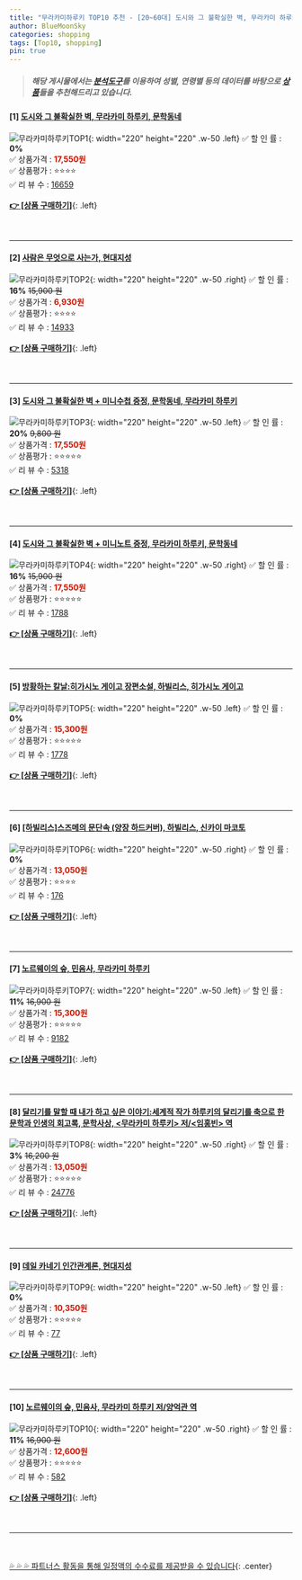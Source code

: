 ```yaml
---
title: "무라카미하루키 TOP10 추천 - [20~60대] 도시와 그 불확실한 벽, 무라카미 하루키, 문학동네"
author: BlueMoonSky
categories: shopping
tags: [Top10, shopping]
pin: true
---
```


> ##### 해당 게시물에서는 [**분석도구**](https://itemscout.io/)를 이용하여 **성별**, **연령별** 등의 데이터를 바탕으로 [**상품**](https://link.coupang.com/a/baae76)들을 추천해드리고 있습니다.

#### [1] [도시와 그 불확실한 벽, 무라카미 하루키, 문학동네](https://link.coupang.com/re/AFFSDP?lptag=AF5964186&subid=bluemoonsky6999&pageKey=7558290771&traceid=V0-153&itemId=19907070702&vendorItemId=87010631827)
![무라카미하루키TOP1](https://thumbnail6.coupangcdn.com/thumbnails/remote/230x230ex/image/retail/images/987204835222957-5022a87a-a543-4b51-abe8-87483edb3958.jpg){: width="220" height="220" .w-50 .left}
✅ 할 인 률 : **0%** <br>
✅ 상품가격 : <span style="color:#cb1400"> **17,550원** </span><br>
✅ 상품평가 : ⭐⭐⭐⭐<br>
✅ 리 뷰 수 : [16659](https://link.coupang.com/re/AFFSDP?lptag=AF5964186&subid=bluemoonsky6999&pageKey=7558290771&traceid=V0-153&itemId=19907070702&vendorItemId=87010631827)<br>
<br>
[**👉  [상품 구매하기]**](https://link.coupang.com/re/AFFSDP?lptag=AF5964186&subid=bluemoonsky6999&pageKey=7558290771&traceid=V0-153&itemId=19907070702&vendorItemId=87010631827){: .left}
<br>
<br>
<br>

***

#### [2] [사람은 무엇으로 사는가, 현대지성](https://link.coupang.com/re/AFFSDP?lptag=AF5964186&subid=bluemoonsky6999&pageKey=4876144239&traceid=V0-153&itemId=6343533139&vendorItemId=73638873842)
![무라카미하루키TOP2](https://thumbnail7.coupangcdn.com/thumbnails/remote/230x230ex/image/retail/images/2021/01/26/16/0/9c2b3338-ef9d-43b3-a1c0-20154bd74990.jpg){: width="220" height="220" .w-50 .right}
✅ 할 인 률 : **16%** ~~<del class="base-price"> 15,900  </del>원~~<br>
✅ 상품가격 : <span style="color:#cb1400"> **6,930원** </span><br>
✅ 상품평가 : ⭐⭐⭐⭐<br>
✅ 리 뷰 수 : [14933](https://link.coupang.com/re/AFFSDP?lptag=AF5964186&subid=bluemoonsky6999&pageKey=4876144239&traceid=V0-153&itemId=6343533139&vendorItemId=73638873842)<br>
<br>
[**👉  [상품 구매하기]**](https://link.coupang.com/re/AFFSDP?lptag=AF5964186&subid=bluemoonsky6999&pageKey=4876144239&traceid=V0-153&itemId=6343533139&vendorItemId=73638873842){: .left}
<br>
<br>
<br>

***

#### [3] [도시와 그 불확실한 벽 + 미니수첩 증정, 문학동네, 무라카미 하루키](https://link.coupang.com/re/AFFSDP?lptag=AF5964186&subid=bluemoonsky6999&pageKey=7575381292&traceid=V0-153&itemId=19986767717&vendorItemId=87160396468)
![무라카미하루키TOP3](https://thumbnail8.coupangcdn.com/thumbnails/remote/230x230ex/image/vendor_inventory/6922/77fc4ecbd4eec5abe75c4f7acbf988268795ff8b2435e3b05ea6cc2f750e.jpg){: width="220" height="220" .w-50 .left}
✅ 할 인 률 : **20%** ~~<del class="base-price"> 9,800  </del>원~~<br>
✅ 상품가격 : <span style="color:#cb1400"> **17,550원** </span><br>
✅ 상품평가 : ⭐⭐⭐⭐⭐<br>
✅ 리 뷰 수 : [5318](https://link.coupang.com/re/AFFSDP?lptag=AF5964186&subid=bluemoonsky6999&pageKey=7575381292&traceid=V0-153&itemId=19986767717&vendorItemId=87160396468)<br>
<br>
[**👉  [상품 구매하기]**](https://link.coupang.com/re/AFFSDP?lptag=AF5964186&subid=bluemoonsky6999&pageKey=7575381292&traceid=V0-153&itemId=19986767717&vendorItemId=87160396468){: .left}
<br>
<br>
<br>

***

#### [4] [도시와 그 불확실한 벽 + 미니노트 증정, 무라카미 하루키, 문학동네](https://link.coupang.com/re/AFFSDP?lptag=AF5964186&subid=bluemoonsky6999&pageKey=7620088131&traceid=V0-153&itemId=20200864466&vendorItemId=87291565670)
![무라카미하루키TOP4](https://thumbnail8.coupangcdn.com/thumbnails/remote/230x230ex/image/vendor_inventory/b598/b1e8a059e692b3dbe5bc7ac0b4983d8ebefab34cc000077aa047ad7f7dbf.jpg){: width="220" height="220" .w-50 .right}
✅ 할 인 률 : **16%** ~~<del class="base-price"> 15,900  </del>원~~<br>
✅ 상품가격 : <span style="color:#cb1400"> **17,550원** </span><br>
✅ 상품평가 : ⭐⭐⭐⭐⭐<br>
✅ 리 뷰 수 : [1788](https://link.coupang.com/re/AFFSDP?lptag=AF5964186&subid=bluemoonsky6999&pageKey=7620088131&traceid=V0-153&itemId=20200864466&vendorItemId=87291565670)<br>
<br>
[**👉  [상품 구매하기]**](https://link.coupang.com/re/AFFSDP?lptag=AF5964186&subid=bluemoonsky6999&pageKey=7620088131&traceid=V0-153&itemId=20200864466&vendorItemId=87291565670){: .left}
<br>
<br>
<br>

***

#### [5] [방황하는 칼날:히가시노 게이고 장편소설, 하빌리스, 히가시노 게이고](https://link.coupang.com/re/AFFSDP?lptag=AF5964186&subid=bluemoonsky6999&pageKey=5913552473&traceid=V0-153&itemId=10460016209&vendorItemId=77741801421)
![무라카미하루키TOP5](https://thumbnail7.coupangcdn.com/thumbnails/remote/230x230ex/image/retail-product-api/A00077021/61053949/67624923/main/9791136278630_L.jpg){: width="220" height="220" .w-50 .left}
✅ 할 인 률 : **0%** <br>
✅ 상품가격 : <span style="color:#cb1400"> **15,300원** </span><br>
✅ 상품평가 : ⭐⭐⭐⭐⭐<br>
✅ 리 뷰 수 : [1778](https://link.coupang.com/re/AFFSDP?lptag=AF5964186&subid=bluemoonsky6999&pageKey=5913552473&traceid=V0-153&itemId=10460016209&vendorItemId=77741801421)<br>
<br>
[**👉  [상품 구매하기]**](https://link.coupang.com/re/AFFSDP?lptag=AF5964186&subid=bluemoonsky6999&pageKey=5913552473&traceid=V0-153&itemId=10460016209&vendorItemId=77741801421){: .left}
<br>
<br>
<br>

***

#### [6] [[하빌리스]스즈메의 문단속 (양장 하드커버), 하빌리스, 신카이 마코토](https://link.coupang.com/re/AFFSDP?lptag=AF5964186&subid=bluemoonsky6999&pageKey=7178303520&traceid=V0-153&itemId=18099374091&vendorItemId=85251579762)
![무라카미하루키TOP6](https://thumbnail7.coupangcdn.com/thumbnails/remote/230x230ex/image/retail-product-api/A00077021/146084364/160805841/main/9791169792035_L.jpg){: width="220" height="220" .w-50 .right}
✅ 할 인 률 : **0%** <br>
✅ 상품가격 : <span style="color:#cb1400"> **13,050원** </span><br>
✅ 상품평가 : ⭐⭐⭐⭐<br>
✅ 리 뷰 수 : [176](https://link.coupang.com/re/AFFSDP?lptag=AF5964186&subid=bluemoonsky6999&pageKey=7178303520&traceid=V0-153&itemId=18099374091&vendorItemId=85251579762)<br>
<br>
[**👉  [상품 구매하기]**](https://link.coupang.com/re/AFFSDP?lptag=AF5964186&subid=bluemoonsky6999&pageKey=7178303520&traceid=V0-153&itemId=18099374091&vendorItemId=85251579762){: .left}
<br>
<br>
<br>

***

#### [7] [노르웨이의 숲, 민음사, 무라카미 하루키](https://link.coupang.com/re/AFFSDP?lptag=AF5964186&subid=bluemoonsky6999&pageKey=31182771&traceid=V0-153&itemId=118028027&vendorItemId=4754918893)
![무라카미하루키TOP7](https://thumbnail10.coupangcdn.com/thumbnails/remote/230x230ex/image/vendor_inventory/eba6/39f619f6bc3ea3226710ae5f7acef1f87209f545511b6b1515a4b185ef1c.jpg){: width="220" height="220" .w-50 .left}
✅ 할 인 률 : **11%** ~~<del class="base-price"> 16,900  </del>원~~<br>
✅ 상품가격 : <span style="color:#cb1400"> **15,300원** </span><br>
✅ 상품평가 : ⭐⭐⭐⭐⭐<br>
✅ 리 뷰 수 : [9182](https://link.coupang.com/re/AFFSDP?lptag=AF5964186&subid=bluemoonsky6999&pageKey=31182771&traceid=V0-153&itemId=118028027&vendorItemId=4754918893)<br>
<br>
[**👉  [상품 구매하기]**](https://link.coupang.com/re/AFFSDP?lptag=AF5964186&subid=bluemoonsky6999&pageKey=31182771&traceid=V0-153&itemId=118028027&vendorItemId=4754918893){: .left}
<br>
<br>
<br>

***

#### [8] [달리기를 말할 때 내가 하고 싶은 이야기:세계적 작가 하루키의 달리기를 축으로 한 문학과 인생의 회고록, 문학사상, <무라카미 하루키> 저/<임홍빈> 역](https://link.coupang.com/re/AFFSDP?lptag=AF5964186&subid=bluemoonsky6999&pageKey=3712334&traceid=V0-153&itemId=18290266&vendorItemId=3126505866)
![무라카미하루키TOP8](https://thumbnail9.coupangcdn.com/thumbnails/remote/230x230ex/image/vendor_inventory/afa1/7601eb80805dc88f453082fd0d61676df3f7dbb06f4cf9a9ca81456d0ae9.jpg){: width="220" height="220" .w-50 .right}
✅ 할 인 률 : **3%** ~~<del class="base-price"> 16,200  </del>원~~<br>
✅ 상품가격 : <span style="color:#cb1400"> **13,050원** </span><br>
✅ 상품평가 : ⭐⭐⭐⭐⭐<br>
✅ 리 뷰 수 : [24776](https://link.coupang.com/re/AFFSDP?lptag=AF5964186&subid=bluemoonsky6999&pageKey=3712334&traceid=V0-153&itemId=18290266&vendorItemId=3126505866)<br>
<br>
[**👉  [상품 구매하기]**](https://link.coupang.com/re/AFFSDP?lptag=AF5964186&subid=bluemoonsky6999&pageKey=3712334&traceid=V0-153&itemId=18290266&vendorItemId=3126505866){: .left}
<br>
<br>
<br>

***

#### [9] [데일 카네기 인간관계론, 현대지성](https://link.coupang.com/re/AFFSDP?lptag=AF5964186&subid=bluemoonsky6999&pageKey=307022149&traceid=V0-153&itemId=968117422&vendorItemId=5403982815)
![무라카미하루키TOP9](https://thumbnail7.coupangcdn.com/thumbnails/remote/230x230ex/image/retail/images/3295499669579854-1b9afd28-ebf6-4ee2-95d2-87e99a1c157c.jpg){: width="220" height="220" .w-50 .left}
✅ 할 인 률 : **0%** <br>
✅ 상품가격 : <span style="color:#cb1400"> **10,350원** </span><br>
✅ 상품평가 : ⭐⭐⭐⭐⭐<br>
✅ 리 뷰 수 : [77](https://link.coupang.com/re/AFFSDP?lptag=AF5964186&subid=bluemoonsky6999&pageKey=307022149&traceid=V0-153&itemId=968117422&vendorItemId=5403982815)<br>
<br>
[**👉  [상품 구매하기]**](https://link.coupang.com/re/AFFSDP?lptag=AF5964186&subid=bluemoonsky6999&pageKey=307022149&traceid=V0-153&itemId=968117422&vendorItemId=5403982815){: .left}
<br>
<br>
<br>

***

#### [10] [노르웨이의 숲, 민음사, 무라카미 하루키 저/양억관 역](https://link.coupang.com/re/AFFSDP?lptag=AF5964186&subid=bluemoonsky6999&pageKey=3710806&traceid=V0-153&itemId=18277320&vendorItemId=3050045831)
![무라카미하루키TOP10](https://thumbnail8.coupangcdn.com/thumbnails/remote/230x230ex/image/product/image/vendoritem/2017/01/31/3050045831/e6cf1f81-79a0-4101-89ca-34bf9c1a1d64.JPG){: width="220" height="220" .w-50 .right}
✅ 할 인 률 : **11%** ~~<del class="base-price"> 16,900  </del>원~~<br>
✅ 상품가격 : <span style="color:#cb1400"> **12,600원** </span><br>
✅ 상품평가 : ⭐⭐⭐⭐⭐<br>
✅ 리 뷰 수 : [582](https://link.coupang.com/re/AFFSDP?lptag=AF5964186&subid=bluemoonsky6999&pageKey=3710806&traceid=V0-153&itemId=18277320&vendorItemId=3050045831)<br>
<br>
[**👉  [상품 구매하기]**](https://link.coupang.com/re/AFFSDP?lptag=AF5964186&subid=bluemoonsky6999&pageKey=3710806&traceid=V0-153&itemId=18277320&vendorItemId=3050045831){: .left}
<br>
<br>
<br>

***
<br><br>[💦 💦 💦 파트너스 활동을 통해 일정액의 수수료를 제공받을 수 있습니다](https://link.coupang.com/a/baae76){: .center}